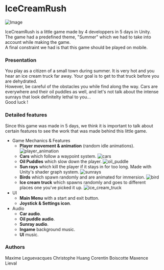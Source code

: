 # IceCreamRush
![Image](Screenshots/01.png)

IceCreamRush is a little game made by 4 developpers in 5 days in Unity. The game had a predefined theme, "Summer" which we had to take into account while making the game.  
A final constraint we had is that this game should be played on mobile.  
  
### Presentation

You play as a citizen of a small town during summer. It is very hot and you hear an ice cream truck far away. Your goal is to get to that truck before you are dehydrated.  
However, be careful of the obstacles you while find along the way. Cars are everywhere and their oil puddles as well, and let's not talk about the intense sunrays that look definitelty lethal to you...   
Good luck !

### Detailed features

Since this game was made in 5 days, we think it is important to talk about certain features to see the work that was made behind this little game.
- Game Mechanics & Features
  - **Player movement & animation** (random idle animations).
![player_animation](Screenshots/player_idle_animation_squat.png)
  - **Cars** which follow a waypoint system.
![cars](Screenshots/cars.png)
  - **Oil Puddles** which slow down the player.
![oil_puddle](Screenshots/oil_puddle.png)
  - **Sun rays** which kill the player if it stays in for too long. Made with Unity's shader graph system.
![sunrays](Screenshots/sunrays.png)
  - **Birds** which spawn randomly and are animated for immersion.
![bird](Screenshots/bird.png)
  - **Ice cream truck** which spawns randomly and goes to different places one you've picked it up.
![ice_cream_truck](Screenshots/ice_cream_truck.png)
- UI
  - **Main Menu** with a start and exit button.
  - **Joystick & Settings icon**.
- Audio
  - **Car audio**.
  - **Oil puddle audio**.
  - **Sunray audio**.
  - **Ingame** background music.
  - **UI** music.
 
### Authors
Maxime Leguevacques
Christophe Huang
Corentin Boiscotte
Maxence Lieval
